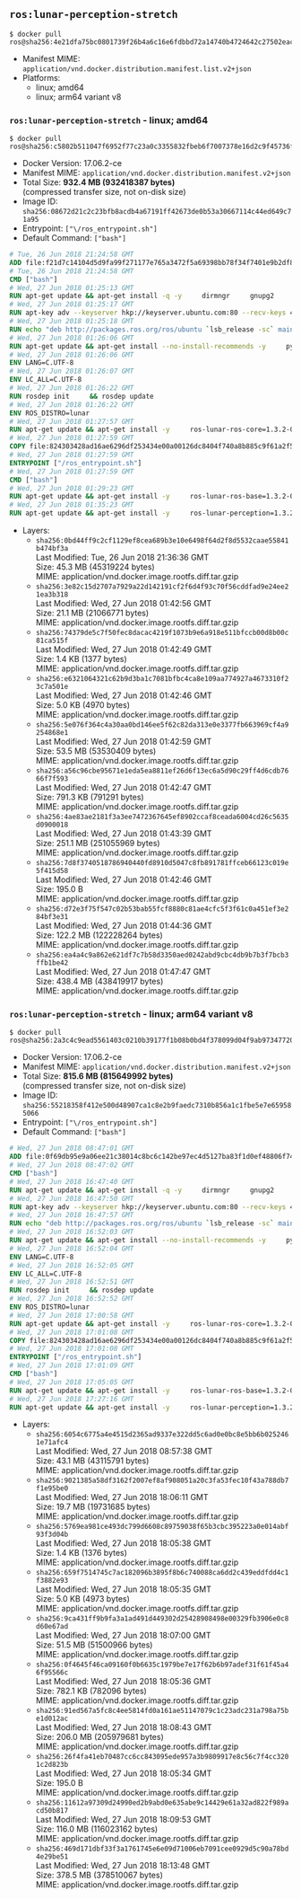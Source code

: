 ## `ros:lunar-perception-stretch`

```console
$ docker pull ros@sha256:4e21dfa75bc0801739f26b4a6c16e6fdbbd72a14740b4724642c27502eac21e5
```

-	Manifest MIME: `application/vnd.docker.distribution.manifest.list.v2+json`
-	Platforms:
	-	linux; amd64
	-	linux; arm64 variant v8

### `ros:lunar-perception-stretch` - linux; amd64

```console
$ docker pull ros@sha256:c5802b511047f6952f77c23a0c3355832fbeb6f7007378e16d2c9f45736f3ce7
```

-	Docker Version: 17.06.2-ce
-	Manifest MIME: `application/vnd.docker.distribution.manifest.v2+json`
-	Total Size: **932.4 MB (932418387 bytes)**  
	(compressed transfer size, not on-disk size)
-	Image ID: `sha256:08672d21c2c23bfb8acdb4a67191ff42673de0b53a30667114c44ed649c71a95`
-	Entrypoint: `["\/ros_entrypoint.sh"]`
-	Default Command: `["bash"]`

```dockerfile
# Tue, 26 Jun 2018 21:24:58 GMT
ADD file:f21d7c14104d5d9fa99f271177e765a3472f5a69398bb78f34f7401e9b2df837 in / 
# Tue, 26 Jun 2018 21:24:58 GMT
CMD ["bash"]
# Wed, 27 Jun 2018 01:25:13 GMT
RUN apt-get update && apt-get install -q -y     dirmngr     gnupg2     lsb-release     && rm -rf /var/lib/apt/lists/*
# Wed, 27 Jun 2018 01:25:17 GMT
RUN apt-key adv --keyserver hkp://keyserver.ubuntu.com:80 --recv-keys 421C365BD9FF1F717815A3895523BAEEB01FA116
# Wed, 27 Jun 2018 01:25:18 GMT
RUN echo "deb http://packages.ros.org/ros/ubuntu `lsb_release -sc` main" > /etc/apt/sources.list.d/ros-latest.list
# Wed, 27 Jun 2018 01:26:06 GMT
RUN apt-get update && apt-get install --no-install-recommends -y     python-rosdep     python-rosinstall     python-vcstools     && rm -rf /var/lib/apt/lists/*
# Wed, 27 Jun 2018 01:26:06 GMT
ENV LANG=C.UTF-8
# Wed, 27 Jun 2018 01:26:07 GMT
ENV LC_ALL=C.UTF-8
# Wed, 27 Jun 2018 01:26:22 GMT
RUN rosdep init     && rosdep update
# Wed, 27 Jun 2018 01:26:22 GMT
ENV ROS_DISTRO=lunar
# Wed, 27 Jun 2018 01:27:57 GMT
RUN apt-get update && apt-get install -y     ros-lunar-ros-core=1.3.2-0*     && rm -rf /var/lib/apt/lists/*
# Wed, 27 Jun 2018 01:27:59 GMT
COPY file:824303428ad16ae6296df253434e00a00126dc8404f740a8b885c9f61a2f5fcb in / 
# Wed, 27 Jun 2018 01:27:59 GMT
ENTRYPOINT ["/ros_entrypoint.sh"]
# Wed, 27 Jun 2018 01:27:59 GMT
CMD ["bash"]
# Wed, 27 Jun 2018 01:29:23 GMT
RUN apt-get update && apt-get install -y     ros-lunar-ros-base=1.3.2-0*     && rm -rf /var/lib/apt/lists/*
# Wed, 27 Jun 2018 01:35:23 GMT
RUN apt-get update && apt-get install -y     ros-lunar-perception=1.3.2-0*     && rm -rf /var/lib/apt/lists/*
```

-	Layers:
	-	`sha256:0bd44ff9c2cf1129ef8cea689b3e10e6498f64d2f8d5532caae55841b474bf3a`  
		Last Modified: Tue, 26 Jun 2018 21:36:36 GMT  
		Size: 45.3 MB (45319224 bytes)  
		MIME: application/vnd.docker.image.rootfs.diff.tar.gzip
	-	`sha256:3e82c15d2707a7929a22d142191cf2f6d4f93c70f56cddfad9e24ee21ea3b318`  
		Last Modified: Wed, 27 Jun 2018 01:42:56 GMT  
		Size: 21.1 MB (21066771 bytes)  
		MIME: application/vnd.docker.image.rootfs.diff.tar.gzip
	-	`sha256:74379de5c7f50fec8dacac4219f1073b9e6a918e511bfccb00d8b00c81ca515f`  
		Last Modified: Wed, 27 Jun 2018 01:42:49 GMT  
		Size: 1.4 KB (1377 bytes)  
		MIME: application/vnd.docker.image.rootfs.diff.tar.gzip
	-	`sha256:e6321064321c62b9d3ba1c7081bfbc4ca8e109aa774927a4673310f23c7a501e`  
		Last Modified: Wed, 27 Jun 2018 01:42:46 GMT  
		Size: 5.0 KB (4970 bytes)  
		MIME: application/vnd.docker.image.rootfs.diff.tar.gzip
	-	`sha256:5e076f364c4a30aa0bd146ee5f62c82da313e0e3377fb663969cf4a9254868e1`  
		Last Modified: Wed, 27 Jun 2018 01:42:59 GMT  
		Size: 53.5 MB (53530409 bytes)  
		MIME: application/vnd.docker.image.rootfs.diff.tar.gzip
	-	`sha256:a56c96cbe95671e1eda5ea8811ef26d6f13ec6a5d90c29ff4d6cdb7666f7f593`  
		Last Modified: Wed, 27 Jun 2018 01:42:47 GMT  
		Size: 791.3 KB (791291 bytes)  
		MIME: application/vnd.docker.image.rootfs.diff.tar.gzip
	-	`sha256:4ae83ae2181f3a3ee7472367645ef8902ccaf8ceada6004cd26c5635d0900018`  
		Last Modified: Wed, 27 Jun 2018 01:43:39 GMT  
		Size: 251.1 MB (251055969 bytes)  
		MIME: application/vnd.docker.image.rootfs.diff.tar.gzip
	-	`sha256:7d8f3740518786940440fd8910d5047c8fb891781ffceb66123c019e5f415d58`  
		Last Modified: Wed, 27 Jun 2018 01:42:46 GMT  
		Size: 195.0 B  
		MIME: application/vnd.docker.image.rootfs.diff.tar.gzip
	-	`sha256:d72e3f75f547c02b53bab55fcf8880c81ae4cfc5f3f61c0a451ef3e284bf3e31`  
		Last Modified: Wed, 27 Jun 2018 01:44:36 GMT  
		Size: 122.2 MB (122228264 bytes)  
		MIME: application/vnd.docker.image.rootfs.diff.tar.gzip
	-	`sha256:ea4a4c9a862e621df7c7b58d3350aed0242abd9cbc4db9b7b3f7bcb3ffb1be42`  
		Last Modified: Wed, 27 Jun 2018 01:47:47 GMT  
		Size: 438.4 MB (438419917 bytes)  
		MIME: application/vnd.docker.image.rootfs.diff.tar.gzip

### `ros:lunar-perception-stretch` - linux; arm64 variant v8

```console
$ docker pull ros@sha256:2a3c4c9ead5561403c0210b39177f1b08b0bd4f378099d04f9ab97347720b705
```

-	Docker Version: 17.06.2-ce
-	Manifest MIME: `application/vnd.docker.distribution.manifest.v2+json`
-	Total Size: **815.6 MB (815649992 bytes)**  
	(compressed transfer size, not on-disk size)
-	Image ID: `sha256:55218358f412e500d48907ca1c8e2b9faedc7310b856a1c1fbe5e7e659585066`
-	Entrypoint: `["\/ros_entrypoint.sh"]`
-	Default Command: `["bash"]`

```dockerfile
# Wed, 27 Jun 2018 08:47:01 GMT
ADD file:0f69db95e9a06ee21c38014c8bc6c142be97ec4d5127ba83f1d0ef48806f7415 in / 
# Wed, 27 Jun 2018 08:47:02 GMT
CMD ["bash"]
# Wed, 27 Jun 2018 16:47:40 GMT
RUN apt-get update && apt-get install -q -y     dirmngr     gnupg2     lsb-release     && rm -rf /var/lib/apt/lists/*
# Wed, 27 Jun 2018 16:47:50 GMT
RUN apt-key adv --keyserver hkp://keyserver.ubuntu.com:80 --recv-keys 421C365BD9FF1F717815A3895523BAEEB01FA116
# Wed, 27 Jun 2018 16:47:57 GMT
RUN echo "deb http://packages.ros.org/ros/ubuntu `lsb_release -sc` main" > /etc/apt/sources.list.d/ros-latest.list
# Wed, 27 Jun 2018 16:52:03 GMT
RUN apt-get update && apt-get install --no-install-recommends -y     python-rosdep     python-rosinstall     python-vcstools     && rm -rf /var/lib/apt/lists/*
# Wed, 27 Jun 2018 16:52:04 GMT
ENV LANG=C.UTF-8
# Wed, 27 Jun 2018 16:52:05 GMT
ENV LC_ALL=C.UTF-8
# Wed, 27 Jun 2018 16:52:51 GMT
RUN rosdep init     && rosdep update
# Wed, 27 Jun 2018 16:52:52 GMT
ENV ROS_DISTRO=lunar
# Wed, 27 Jun 2018 17:00:58 GMT
RUN apt-get update && apt-get install -y     ros-lunar-ros-core=1.3.2-0*     && rm -rf /var/lib/apt/lists/*
# Wed, 27 Jun 2018 17:01:08 GMT
COPY file:824303428ad16ae6296df253434e00a00126dc8404f740a8b885c9f61a2f5fcb in / 
# Wed, 27 Jun 2018 17:01:08 GMT
ENTRYPOINT ["/ros_entrypoint.sh"]
# Wed, 27 Jun 2018 17:01:09 GMT
CMD ["bash"]
# Wed, 27 Jun 2018 17:05:05 GMT
RUN apt-get update && apt-get install -y     ros-lunar-ros-base=1.3.2-0*     && rm -rf /var/lib/apt/lists/*
# Wed, 27 Jun 2018 17:27:16 GMT
RUN apt-get update && apt-get install -y     ros-lunar-perception=1.3.2-0*     && rm -rf /var/lib/apt/lists/*
```

-	Layers:
	-	`sha256:6054c6775a4e4515d2365ad9337e322dd5c6ad0e0bc8e5bb6b0252461e71afc4`  
		Last Modified: Wed, 27 Jun 2018 08:57:38 GMT  
		Size: 43.1 MB (43115791 bytes)  
		MIME: application/vnd.docker.image.rootfs.diff.tar.gzip
	-	`sha256:9021385a58df3162f2007ef8af908051a20c3fa53fec10f43a788db7f1e95be0`  
		Last Modified: Wed, 27 Jun 2018 18:06:11 GMT  
		Size: 19.7 MB (19731685 bytes)  
		MIME: application/vnd.docker.image.rootfs.diff.tar.gzip
	-	`sha256:5769ea981ce493dc799d6608c89759038f65b3cbc395223a0e014abf93f3d04b`  
		Last Modified: Wed, 27 Jun 2018 18:05:38 GMT  
		Size: 1.4 KB (1376 bytes)  
		MIME: application/vnd.docker.image.rootfs.diff.tar.gzip
	-	`sha256:659f7514745c7ac182096b3895f8b6c740088ca6dd2c439eddfdd4c1f3882e93`  
		Last Modified: Wed, 27 Jun 2018 18:05:35 GMT  
		Size: 5.0 KB (4973 bytes)  
		MIME: application/vnd.docker.image.rootfs.diff.tar.gzip
	-	`sha256:9ca431ff9b9fa3a1ad491d449302d25428908498e00329fb3906e0c8d60e67ad`  
		Last Modified: Wed, 27 Jun 2018 18:07:00 GMT  
		Size: 51.5 MB (51500966 bytes)  
		MIME: application/vnd.docker.image.rootfs.diff.tar.gzip
	-	`sha256:0f4645f46ca09160f0b6635c1979be7e17f62b6b97adef31f61f45a46f95566c`  
		Last Modified: Wed, 27 Jun 2018 18:05:36 GMT  
		Size: 782.1 KB (782096 bytes)  
		MIME: application/vnd.docker.image.rootfs.diff.tar.gzip
	-	`sha256:91ed567a5fc8c4ee5814fd0a161ae51147079c1c23adc231a798a75be1d012ac`  
		Last Modified: Wed, 27 Jun 2018 18:08:43 GMT  
		Size: 206.0 MB (205979681 bytes)  
		MIME: application/vnd.docker.image.rootfs.diff.tar.gzip
	-	`sha256:26f4fa41eb70487cc6cc843095ede957a3b9809917e8c56c7f4cc3201c2d823b`  
		Last Modified: Wed, 27 Jun 2018 18:05:34 GMT  
		Size: 195.0 B  
		MIME: application/vnd.docker.image.rootfs.diff.tar.gzip
	-	`sha256:11612a97309d24990ed2b9abd0e635abe9c14429e61a32ad822f989acd50b817`  
		Last Modified: Wed, 27 Jun 2018 18:09:53 GMT  
		Size: 116.0 MB (116023162 bytes)  
		MIME: application/vnd.docker.image.rootfs.diff.tar.gzip
	-	`sha256:469d171dbf33f3a1761745e6e09d71006eb7091cee0929d5c90a78bd4e29be51`  
		Last Modified: Wed, 27 Jun 2018 18:13:48 GMT  
		Size: 378.5 MB (378510067 bytes)  
		MIME: application/vnd.docker.image.rootfs.diff.tar.gzip
